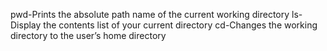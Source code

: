 pwd-Prints the absolute path name of the current working directory
ls-Display the contents list of your current directory
cd-Changes the working directory to the user’s home directory